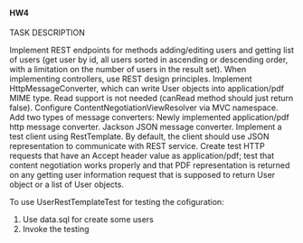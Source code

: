 #### HW4
TASK DESCRIPTION

Implement REST endpoints for methods adding/editing users and getting list of users 
(get user by id, all users sorted in ascending or descending order, with a limitation on 
the number of users in the result set). When implementing controllers, use REST design principles.
Implement HttpMessageConverter, which can write User objects into application/pdf MIME type. 
Read support is not needed (canRead method should just return false).
Configure ContentNegotiationViewResolver via MVC namespace.
Add two types of message converters:
Newly implemented application/pdf http message converter.
Jackson JSON message converter.
Implement a test client using RestTemplate. By default, the client should use JSON representation 
to communicate with REST service.
Create test HTTP requests that have an Accept header value as application/pdf; test that content 
negotiation works properly and that PDF representation is returned on any getting user information
request that is supposed to return User object or a list of User objects.

To use UserRestTemplateTest for testing the cofiguration:
1. Use data.sql for create some users
2. Invoke the testing 


